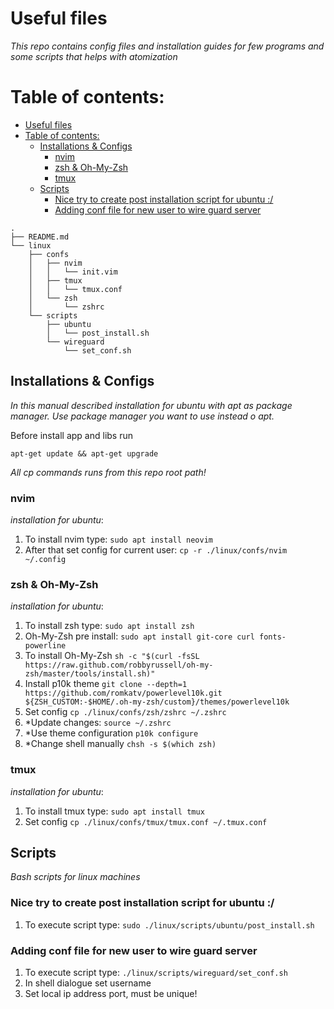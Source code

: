 # Useful files

_This repo contains config files and installation guides for few programs and some scripts that helps with atomization_

# Table of contents:

- [Useful files](#useful-files)
- [Table of contents:](#table-of-contents)
  - [Installations \& Configs](#installations--configs)
    - [nvim](#nvim)
    - [zsh \& Oh-My-Zsh](#zsh--oh-my-zsh)
    - [tmux](#tmux)
  - [Scripts](#scripts)
    - [Nice try to create post installation script for ubuntu :/](#nice-try-to-create-post-installation-script-for-ubuntu-)
    - [Adding conf file for new user to wire guard server](#adding-conf-file-for-new-user-to-wire-guard-server)

```
.
├── README.md
└── linux
    ├── confs
    │   ├── nvim
    │   │   └── init.vim
    │   ├── tmux
    │   │   └── tmux.conf
    │   └── zsh
    │       └── zshrc
    └── scripts
        ├── ubuntu
        │   └── post_install.sh
        └── wireguard
            └── set_conf.sh
```

## Installations & Configs

_In this manual described installation for ubuntu with apt as package manager. Use package manager you want to use instead o apt._

Before install app and libs run

```apt-get update && apt-get upgrade```

_All cp commands runs from this repo root path!_

### nvim

_installation for ubuntu_:

1. To install nvim type:
   ```sudo apt install neovim```
2. After that set config for current user:
   ```cp -r ./linux/confs/nvim ~/.config```

### zsh & Oh-My-Zsh

_installation for ubuntu_:

1. To install zsh type:
   ```sudo apt install zsh```
2. Oh-My-Zsh pre install:
   ```sudo apt install git-core curl fonts-powerline```
3. To install Oh-My-Zsh
   ```sh -c "$(curl -fsSL https://raw.github.com/robbyrussell/oh-my-zsh/master/tools/install.sh)"```
4. Install p10k theme
   ```git clone --depth=1 https://github.com/romkatv/powerlevel10k.git ${ZSH_CUSTOM:-$HOME/.oh-my-zsh/custom}/themes/powerlevel10k```
5. Set config
   ```cp ./linux/confs/zsh/zshrc ~/.zshrc```
6. *Update changes:
   ```source ~/.zshrc```
7. *Use theme configuration
   ```p10k configure```
8. *Change shell manually
   ```chsh -s $(which zsh)```

### tmux

_installation for ubuntu_:

1. To install tmux type:
   ```sudo apt install tmux```
2. Set config
   ```cp ./linux/confs/tmux/tmux.conf ~/.tmux.conf```

## Scripts

_Bash scripts for linux machines_

### Nice try to create post installation script for ubuntu :/

1. To execute script type:
   ```sudo ./linux/scripts/ubuntu/post_install.sh```

### Adding conf file for new user to wire guard server

1. To execute script type:
   ```./linux/scripts/wireguard/set_conf.sh```
2. In shell dialogue set username
3. Set local ip address port, must be unique!
